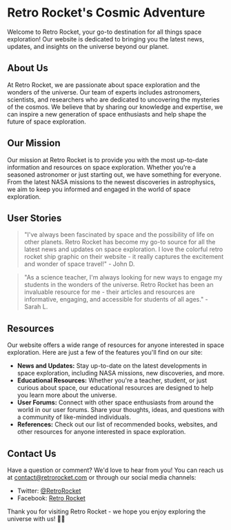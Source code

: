 <!--
Write me content for website with wallpaper which alt text is:

"A colorful graphic of a retro rocket ship for a science or space exploration website"

The name/title of the page should not be 1:1 copy of the alt text but rather a real content of the website which is using this wallpaper.

- Use markdown format
- Start with the heading
- The content should look like a real website
- Include real sections like references, contact, user stories, etc. use things relevant to the page purpose.
- Feel free to use structure like headings, bullets, numbering, blockquotes, paragraphs, horizontal lines, etc.
- You can use formatting like bold or _italic_
- You can include UTF-8 emojis
- Links should be only #hash anchors (and you can refer to the document itself)
- Do not include images
-->

<!--font:Orbitron-->

# Retro Rocket's Cosmic Adventure

Welcome to Retro Rocket, your go-to destination for all things space exploration! Our website is dedicated to bringing you the latest news, updates, and insights on the universe beyond our planet.

## About Us

At Retro Rocket, we are passionate about space exploration and the wonders of the universe. Our team of experts includes astronomers, scientists, and researchers who are dedicated to uncovering the mysteries of the cosmos. We believe that by sharing our knowledge and expertise, we can inspire a new generation of space enthusiasts and help shape the future of space exploration.

## Our Mission

Our mission at Retro Rocket is to provide you with the most up-to-date information and resources on space exploration. Whether you're a seasoned astronomer or just starting out, we have something for everyone. From the latest NASA missions to the newest discoveries in astrophysics, we aim to keep you informed and engaged in the world of space exploration.

## User Stories

> "I've always been fascinated by space and the possibility of life on other planets. Retro Rocket has become my go-to source for all the latest news and updates on space exploration. I love the colorful retro rocket ship graphic on their website - it really captures the excitement and wonder of space travel!" - John D.

> "As a science teacher, I'm always looking for new ways to engage my students in the wonders of the universe. Retro Rocket has been an invaluable resource for me - their articles and resources are informative, engaging, and accessible for students of all ages." - Sarah L.

## Resources

Our website offers a wide range of resources for anyone interested in space exploration. Here are just a few of the features you'll find on our site:

-   **News and Updates:** Stay up-to-date on the latest developments in space exploration, including NASA missions, new discoveries, and more.
-   **Educational Resources:** Whether you're a teacher, student, or just curious about space, our educational resources are designed to help you learn more about the universe.
-   **User Forums:** Connect with other space enthusiasts from around the world in our user forums. Share your thoughts, ideas, and questions with a community of like-minded individuals.
-   **References:** Check out our list of recommended books, websites, and other resources for anyone interested in space exploration.

## Contact Us

Have a question or comment? We'd love to hear from you! You can reach us at [contact@retrorocket.com](#contact) or through our social media channels:

-   Twitter: [@RetroRocket](#twitter)
-   Facebook: [Retro Rocket](#facebook)

Thank you for visiting Retro Rocket - we hope you enjoy exploring the universe with us! 🚀🌌
